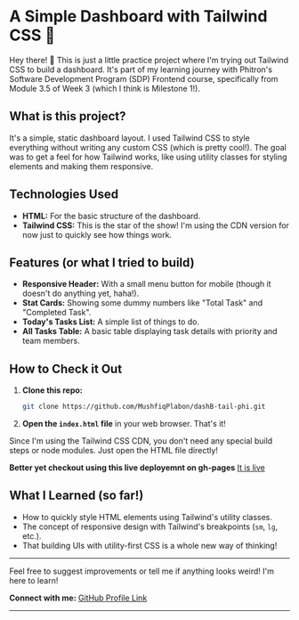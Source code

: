 # A Simple Dashboard with Tailwind CSS 🚀

Hey there! 👋 This is just a little practice project where I'm trying out Tailwind CSS to build a dashboard. It's part of my learning journey with Phitron's Software Development Program (SDP) Frontend course, specifically from Module 3.5 of Week 3 (which I think is Milestone 1!).

## What is this project?

It's a simple, static dashboard layout. I used Tailwind CSS to style everything without writing any custom CSS (which is pretty cool!). The goal was to get a feel for how Tailwind works, like using utility classes for styling elements and making them responsive.

## Technologies Used

* **HTML:** For the basic structure of the dashboard.
* **Tailwind CSS:** This is the star of the show! I'm using the CDN version for now just to quickly see how things work.

## Features (or what I tried to build)

* **Responsive Header:** With a small menu button for mobile (though it doesn't do anything yet, haha!).
* **Stat Cards:** Showing some dummy numbers like "Total Task" and "Completed Task".
* **Today's Tasks List:** A simple list of things to do.
* **All Tasks Table:** A basic table displaying task details with priority and team members.

## How to Check it Out

1.  **Clone this repo:**
    ```bash
    git clone https://github.com/MushfiqPlabon/dashB-tail-phi.git
    ```
2.  **Open the `index.html` file** in your web browser. That's it!

Since I'm using the Tailwind CSS CDN, you don't need any special build steps or node modules. Just open the HTML file directly!

**Better yet checkout using this live deployemnt on gh-pages**
[It is live](https://mushfiqplabon.github.io/dashB-tail-phi/)

## What I Learned (so far!)

* How to quickly style HTML elements using Tailwind's utility classes.
* The concept of responsive design with Tailwind's breakpoints (`sm`, `lg`, etc.).
* That building UIs with utility-first CSS is a whole new way of thinking!

---

Feel free to suggest improvements or tell me if anything looks weird! I'm here to learn!

**Connect with me:**
[GitHub Profile Link](https://github.com/MushfiqPlabon)

---
